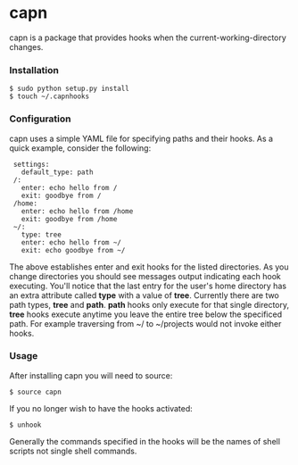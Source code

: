 capn
====

capn is a package that provides hooks when the current-working-directory changes.

### Installation

    $ sudo python setup.py install
    $ touch ~/.capnhooks

### Configuration

capn uses a simple YAML file for specifying paths and their hooks. As a quick example, consider the following:


     settings:
       default_type: path
     /:
       enter: echo hello from /
       exit: goodbye from /
     /home:
       enter: echo hello from /home
       exit: goodbye from /home
     ~/:
       type: tree
       enter: echo hello from ~/
       exit: echo goodbye from ~/

The above establishes enter and exit hooks for the listed directories. As you change directories you should see messages output indicating each hook executing. You'll notice that the last entry for the user's home directory has an extra attribute called **type** with a value of **tree**. Currently there are two path types, **tree** and **path**. **path** hooks only execute for that single directory, **tree** hooks execute anytime you leave the entire tree below the specificed path. For example traversing from ~/ to ~/projects would not invoke either hooks.

### Usage

After installing capn you will need to source:

    $ source capn

If you no longer wish to have the hooks activated:

    $ unhook

Generally the commands specified in the hooks will be the names of shell scripts not single shell commands.
